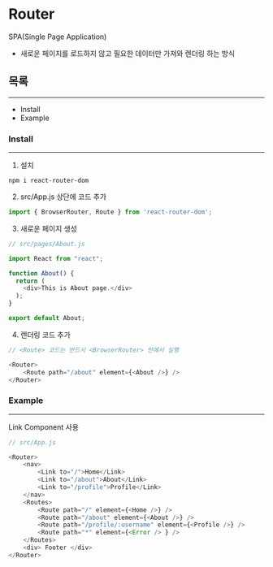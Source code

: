 # Router
SPA(Single Page Application)  
- 새로운 페이지를 로드하지 않고 필요한 데이터만 가져와 렌더링 하는 방식

## 목록
---
* Install
* Example

### Install
---
1. 설치
```
npm i react-router-dom
```

2. src/App.js 상단에 코드 추가
```js
import { BrowserRouter, Route } from 'react-router-dom';
```

3. 새로운 페이지 생성 
```js
// src/pages/About.js

import React from "react";

function About() {
  return (
    <div>This is About page.</div>
  );
}

export default About;
```

4. 렌더링 코드 추가
```js
// <Route> 코드는 반드시 <BrowserRouter> 안에서 실행

<Router>
    <Route path="/about" element={<About />} />
</Router>
```

### Example
---
Link Component 사용
```js
// src/App.js

<Router>
    <nav>
        <Link to="/">Home</Link>
        <Link to="/about">About</Link>
        <Link to="/profile">Profile</Link>
    </nav>
    <Routes>
        <Route path="/" element={<Home />} />
        <Route path="/about" element={<About />} />
        <Route path="/profile/:username" element={<Profile />} />
        <Route path="*" element={<Error /> } />
    </Routes>
    <div> Footer </div>
</Router>
```